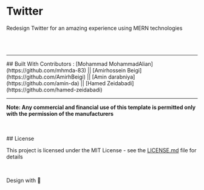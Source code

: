 # Twitter

Redesign Twitter for an amazing experience using MERN technologies

<br>
<br>
<hr>
## Built With
Contributors : 
[Mohammad MohammadAlian](https://github.com/mhmda-83) ||
[Amirhossein Beigi](https://github.com/AmirhBeigi) ||
[Amin darabniya](https://github.com/amin-da) ||
[Hamed Zeidabadi](https://github.com/hamed-zeidabadi)

<hr>

**Note: Any commercial and financial use of this template is permitted only with the permission of the manufacturers**

<br>
<br>
## License

This project is licensed under the MIT License - see the [LICENSE.md](LICENSE.md) file for details

<br>

Design with 🖤

